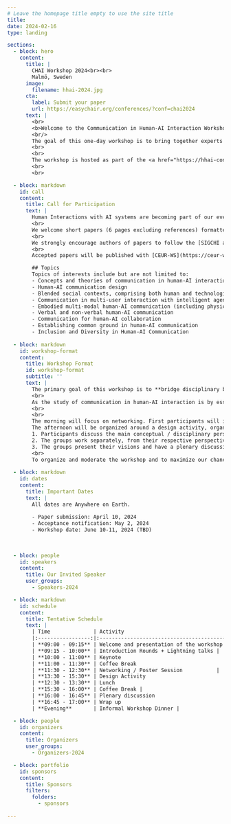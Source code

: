 ```yaml
---
# Leave the homepage title empty to use the site title
title:
date: 2024-02-16
type: landing

sections:
  - block: hero
    content:
      title: |
        CHAI Workshop 2024<br><br>
        Malmö, Sweden
      image:
        filename: hhai-2024.jpg
      cta:
        label: Submit your paper
        url: https://easychair.org/conferences/?conf=chai2024
      text: |
        <br>
        <b>Welcome to the Communication in Human-AI Interaction Workshop</b>
        <br/>
        The goal of this one-day workshop is to bring together experts from AI, HCI, and Cognitive Sciences to explore and understand the specificities and characteristics of communication in human-AI interactions, as well as the salient principles, methods, and theories one has to consider to build meaningful human-AI communication systems.
        <br>
        <br>
        The workshop is hosted as part of the <a href="https://hhai-conference.org/2024/">HHAI 2024 Conference</a>. 	
        <br>
        <br>

  - block: markdown
    id: call
    content: 
      title: Call for Participation
      text: |
        Human Interactions with AI systems are becoming part of our everyday life. If designed and developed efficiently, these interactions have great potential in enhancing human work, abilities, and well-being. In this workshop, we decide to take the particular viewpoint in which AI systems are not merely a tool for expression or communication, but in which they take the role of ``communicators'', meaning systems **with** which humans create shared meaning. This shift creates many new challenges and opportunities to design new ways for humans and AI systems to interact. For instance, such AI communicators may have the agency to initiate communication interactions, and should contribute to such interactions in an efficient way. 
        <br>
        We welcome short papers (6 pages excluding references) formatted using the [IOS formatting guidelines](https://www.iospress.com/book-article-instructions). Submissions will be done through [EasyChair](https://easychair.org/conferences/?conf=chai2024). Papers will be reviewed by the organizing committee based on their relevance to the workshop topics and interest in encouraging fruitful discussion.
        <br>
        We strongly encourage authors of papers to follow the [SIGCHI accessibility guidelines](https://sigchi.org/conferences/author-resources/accessibility-guide/).
        <br>
        Accepted papers will be published with [CEUR-WS](https://ceur-ws.org/), unless authors specify that they wish for the paper not be publicly available (request can be done by sending an email to jennifer.renoux@oru.se after notification of acceptance). 

        ## Topics
        Topics of interests include but are not limited to:
        - Concepts and theories of communication in human-AI interaction
        - Human-AI communication design
        - Blended social contexts, comprising both human and technological communication
        - Communication in multi-user interaction with intelligent agents
        - Embodied multi-modal human-AI communication (including physical robots)
        - Verbal and non-verbal human-AI communication
        - Communication for human-AI collaboration
        - Establishing common ground in human-AI communication
        - Inclusion and Diversity in Human-AI Communication
  
  - block: markdown
    id: workshop-format
    content:
      title: Workshop Format
      id: workshop-format
      subtitle: ''
      text: |
        The primary goal of this workshop is to **bridge disciplinary boundaries** between various fields, included but not limited to AI, HRI, and HCI, in order to gather a multi-perspective view on the topic of Communication in Human-AI Interaction. In particular, we are interested in exploring the **core characteristics** of AI communicators and human-AI communication, exchanging research methods, and fostering long-term collaboration between practitioners of different fields. 
        <br>
        As the study of communication in human-AI interaction is by essence a multidisciplinary approach, we aim for this workshop to be a multidisciplinary platform where researchers can learn to work together and pave the way to impacting research.  We also wish to use this opportunity to draw a **tentative disciplinary map** of the topic of Communication in Human-AI Interaction, describing different perspectives, research directions, methods, and how these perspectives can be related to one another within the research area as a whole.
        <br>
        <br>
        The morning will focus on networking. First participants will introduce themselves, and participants who have a position paper accepted will present it in a round of lightning talks. After the keynote and the coffee break, we will organize a poster session for participant to discover each-others research. 
        The afternoon will be organized around a design activity, organized in three parts:
        1. Participants discuss the main conceptual / disciplinary perspectives of their fields, indentified from contributions and previous work, and then divide themselves into working groups, each group centered around a given field.
        2. The groups work separately, from their respective perspectives, on the design assignment. Note that the assignment will not be about producing a concrete design, but rather about how to plan the design work, identifying the most relevant issues, questions, priorities, concepts, and methods.
        3. The groups present their visions and have a plenary discussion about how and if the different perspectives can be combined, identifying potential common research directions.
        <br>
        To organize and moderate the workshop and to maximize our chances of efficient discussions and results, we will make use of the framework introduced by [(Axelsson, 2021)](https://dl.acm.org/doi/10.1145/3472225) and the corresponding canvas tools. 
       
  - block: markdown
    id: dates
    content:
      title: Important Dates
      text: |
        All dates are Anywhere on Earth.
        
        - Paper submission: April 10, 2024
        - Acceptance notification: May 2, 2024
        - Workshop date: June 10-11, 2024 (TBD)
        
      
  
  - block: people
    id: speakers
    content:
      title: Our Invited Speaker
      user_groups:
        - Speakers-2024

  - block: markdown
    id: schedule
    content:
      title: Tentative Schedule
      text: |
        | Time              | Activity                                             |
        |:-----------------:|:----------------------------------------------------:|
        | **09:00 - 09:15** | Welcome and presentation of the workshop goal        |
        | **09:15 - 10:00** | Introduction Rounds + Lightning talks |
        | **10:00 - 11:00** | Keynote                                              |
        | **11:00 - 11:30** | Coffee Break                                         |
        | **11:30 - 12:30** | Networking / Poster Session           |
        | **13:30 - 15:30** | Design Activity                         |
        | **12:30 - 13:30** | Lunch                                      |
        | **15:30 - 16:00** | Coffee Break |
        | **16:00 - 16:45** | Plenary discussion                                   |
        | **16:45 - 17:00** | Wrap up                                              |
        | **Evening**       | Informal Workshop Dinner |

  - block: people
    id: organizers
    content:
      title: Organizers
      user_groups:
        - Organizers-2024

  - block: portfolio
    id: sponsors
    content:
      title: Sponsors
      filters:
        folders:
          - sponsors
  
---
```


